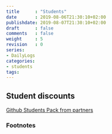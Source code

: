 ```yaml
---
title      : "Students"
date       : 2019-08-06T21:30:10+02:00
publishdate: 2019-08-07T21:30:10+02:00
draft      : false
comments   : false
weight     : 5
revision   : 0
series:
- DailyLogs
categories:
- students
tags:
---
```


## Student discounts

[Github Students Pack from partners](https://education.github.com/pack/offers#namecheap)
<!-- more -->


### Footnotes

[^1]: